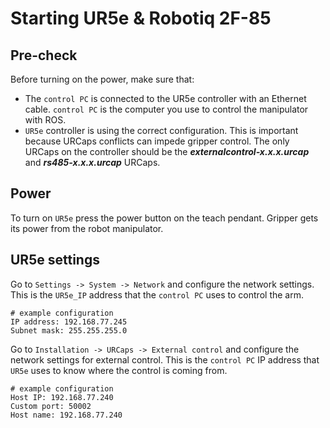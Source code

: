 # Starting UR5e & Robotiq 2F-85

## Pre-check
Before turning on the power, make sure that:

- The `control PC` is connected to the UR5e controller with an Ethernet cable. `control PC` is the computer you use to control the manipulator with ROS.
- `UR5e` controller is using the correct configuration. This is important because URCaps conflicts can impede gripper control. The only URCaps on the controller should be the ***externalcontrol-x.x.x.urcap*** and ***rs485-x.x.x.urcap*** URCaps.

## Power
To turn on `UR5e` press the power button on the teach pendant. Gripper gets its power from the robot manipulator.

## UR5e settings
Go to `Settings -> System -> Network` and configure the network settings. This is the `UR5e_IP` address that the `control PC` uses to control the arm.

```
# example configuration
IP address: 192.168.77.245
Subnet mask: 255.255.255.0
```

Go to `Installation -> URCaps -> External control` and configure the network settings for external control. This is the `control PC` IP address that `UR5e` uses to know where the control is coming from.

```
# example configuration
Host IP: 192.168.77.240
Custom port: 50002
Host name: 192.168.77.240
```